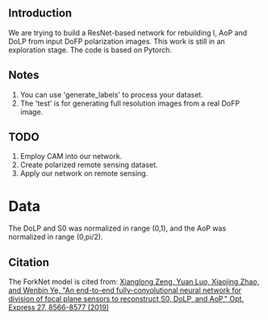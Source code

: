 ## Introduction
We are trying to build a ResNet-based network for rebuilding I, AoP and DoLP from input DoFP polarization images.
This work is still in an exploration stage.
The code is based on Pytorch.

## Notes
1. You can use 'generate_labels' to process your dataset.
2. The 'test' is for generating full resolution images from a real DoFP image.

## TODO
1. Employ CAM into our network.
2. Create polarized remote sensing dataset.
3. Apply our network on remote sensing.

# Data
The DoLP and S0 was normalized in range (0,1), and the AoP was normalized in range (0,pi/2).

## Citation
The ForkNet model is cited from:
[Xianglong Zeng, Yuan Luo, Xiaojing Zhao, and Wenbin Ye, "An end-to-end fully-convolutional neural network for division of focal plane sensors to reconstruct S0, DoLP, and AoP," Opt. Express 27, 8566-8577 (2019)](https://www.osapublishing.org/oe/abstract.cfm?uri=oe-27-6-8566)
